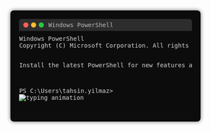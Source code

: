 <!-- Terminal-style introduction -->
<div align="center">
  <div style="background-color:#0c0c0c; border-radius:8px; width:80%; max-width:800px; text-align:left; padding:20px; color:#d4d4d4; font-family:'Fira Code', monospace; font-size:14px; box-shadow:0 0 10px rgba(0,0,0,0.6);">
    <div style="background-color:#2d2d2d; height:28px; border-radius:6px 6px 0 0; display:flex; align-items:center; padding-left:10px;">
      <div style="width:12px; height:12px; background-color:#ff5f56; border-radius:50%; margin-right:6px;"></div>
      <div style="width:12px; height:12px; background-color:#ffbd2e; border-radius:50%; margin-right:6px;"></div>
      <div style="width:12px; height:12px; background-color:#27c93f; border-radius:50%;"></div>
      <span style="margin-left:10px; color:#bbb;">Windows PowerShell</span>
    </div>
    <pre style="margin-top:10px;">
Windows PowerShell
Copyright (C) Microsoft Corporation. All rights reserved.

Install the latest PowerShell for new features and improvements! https://aka.ms/PSWindows

PS C:\Users\tahsin.yilmaz&gt; <img src="https://readme-typing-svg.demolab.com?font=Fira+Code&size=16&duration=2500&pause=800&color=00FF00&width=600&lines=whoami;Tahsin+Efe+Yilmaz;echo+%22MIS+Student+%7C+Game+Enthusiast%22;cd+Projects;dir;EventSphere%2C+RouteWiseTMS%2C+ITSupportSystem;exit" alt="typing animation" />
    </pre>
  </div>
</div>

